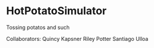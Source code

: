 # HotPotatoSimulator
Tossing potatos and such 

Collaborators:
Quincy Kapsner
Riley Potter
Santiago Ulloa
